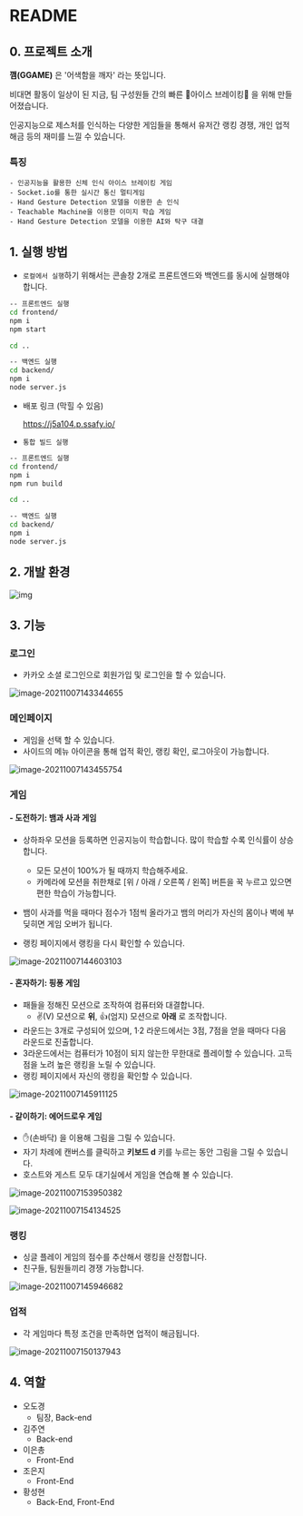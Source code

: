 # README



## 0. 프로젝트 소개

**깸(GGAME)** 은 '어색함을 깨자' 라는 뜻입니다.

비대면 활동이 일상이 된 지금, 팀 구성원들 간의 빠른 🧊아이스 브레이킹🧊 을 위해 만들어졌습니다.

인공지능으로 제스처를 인식하는 다양한 게임들을 통해서 유저간 랭킹 경쟁, 개인 업적 해금 등의 재미를 느낄 수 있습니다.

### 특징

```
- 인공지능을 활용한 신체 인식 아이스 브레이킹 게임
- Socket.io를 통한 실시간 통신 멀티게임 
- Hand Gesture Detection 모델을 이용한 손 인식
- Teachable Machine을 이용한 이미지 학습 게임
- Hand Gesture Detection 모델을 이용한 AI와 탁구 대결
```



## 1. 실행 방법

- `로컬에서 실행`하기 위해서는 콘솔창 2개로 프론트엔드와 백엔드를 동시에 실행해야 합니다.

``` bash
-- 프론트엔드 실행
cd frontend/
npm i
npm start

cd ..

-- 백엔드 실행
cd backend/
npm i
node server.js
```

- 배포 링크 (막힐 수 있음)

  https://j5a104.p.ssafy.io/
  
- `통합 빌드 실행`

``` bash
-- 프론트엔드 실행
cd frontend/
npm i
npm run build

cd ..

-- 백엔드 실행
cd backend/
npm i
node server.js
```



## 2. 개발 환경

![img](https://cdn.discordapp.com/attachments/879577592984928291/895203376596406292/-.jpg)



## 3. 기능

### 로그인

- 카카오 소셜 로그인으로 회원가입 및 로그인을 할 수 있습니다.

![image-20211007143344655](README.assets/image-20211007143344655.png)

### 메인페이지

- 게임을 선택 할 수 있습니다.
-  사이드의 메뉴 아이콘을 통해 업적 확인, 랭킹 확인, 로그아웃이 가능합니다.

![image-20211007143455754](README.assets/image-20211007143455754.png)

### 게임

#### - 도전하기: 뱀과 사과 게임

- 상하좌우 모션을 등록하면 인공지능이 학습합니다. 많이 학습할 수록 인식률이 상승합니다.
  - 모든 모션이 100%가 될 때까지 학습해주세요.
  - 카메라에 모션을 취한채로 [위 / 아래 / 오른쪽 / 왼쪽] 버튼을 꾹 누르고 있으면 편한 학습이 가능합니다.

- 뱀이 사과를 먹을 때마다 점수가 1점씩 올라가고 뱀의 머리가 자신의 몸이나 벽에 부딪히면 게임 오버가 됩니다.

- 랭킹 페이지에서 랭킹을 다시 확인할 수 있습니다.

![image-20211007144603103](README.assets/image-20211007144603103.png)

#### - 혼자하기: 핑퐁 게임

- 패들을 정해진 모션으로 조작하여 컴퓨터와 대결합니다.
  - ✌(V) 모션으로 **위**, 👍(엄지) 모션으로 **아래** 로 조작합니다.
- 라운드는 3개로 구성되어 있으며, 1·2 라운드에서는 3점, 7점을 얻을 때마다 다음 라운드로 진출합니다. 
- 3라운드에서는 컴퓨터가 10점이 되지 않는한 무한대로 플레이할 수 있습니다. 고득점을 노려 높은 랭킹을 노릴 수 있습니다.
- 랭킹 페이지에서 자신의 랭킹을 확인할 수 있습니다.

![image-20211007145911125](README.assets/image-20211007145911125.png)

#### - 같이하기: 에어드로우 게임

- ✋(손바닥) 을 이용해 그림을 그릴 수 있습니다.
- 자기 차례에 캔버스를 클릭하고 **키보드 d** 키를 누르는 동안 그림을 그릴 수 있습니다.
- 호스트와 게스트 모두 대기실에서 게임을 연습해 볼 수 있습니다.



![image-20211007153950382](README.assets/image-20211007153950382.png)

![image-20211007154134525](README.assets/image-20211007154134525.png)

### 랭킹

- 싱글 플레이 게임의 점수를 추산해서 랭킹을 산정합니다.
- 친구들, 팀원들끼리 경쟁 가능합니다.

![image-20211007145946682](README.assets/image-20211007145946682.png)

### 업적

- 각 게임마다 특정 조건을 만족하면 업적이 해금됩니다.

![image-20211007150137943](README.assets/image-20211007150137943.png)

## 4. 역할

- 오도경
  - 팀장, Back-end
- 김주연
  - Back-end
- 이은총
  - Front-End
- 조은지
  - Front-End
- 황성현
  - Back-End, Front-End